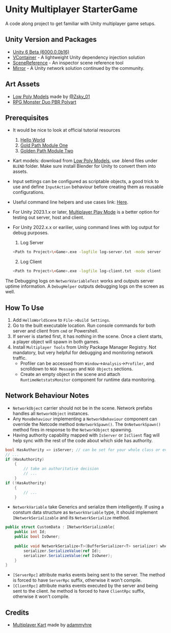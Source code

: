 # Unity Multiplayer StarterGame

A code along project to get familiar with Unity multiplayer game setups.

## Unity Version and Packages

- [Unity 6 Beta (6000.0.0b16)](https://unity.com/releases/editor/beta)
- [VContainer](https://github.com/hadashiA/VContainer) - A lightweight Unity dependency injection solution
- [SceneReference](https://github.com/starikcetin/Eflatun.SceneReference) - An inspector scene reference tool
- [Mirror](https://github.com/starikcetin/Eflatun.SceneReference) - A Unity network solution continued by the community.

## Art Assets

- [Low Poly Models](https://opengameart.org/content/modular-karts) made by [@Zsky_01](https://www.patreon.com/Zsky)
- [RPG Monster Duo PBR Polyart](https://assetstore.unity.com/packages/3d/characters/creatures/rpg-monster-duo-pbr-polyart-157762)

## Prerequisites

- It would be nice to look at official tutorial resources
  1. [Hello World](https://docs-multiplayer.unity3d.com/netcode/current/tutorials/helloworld/)
  2. [Gold Path Module One](https://docs-multiplayer.unity3d.com/netcode/current/tutorials/goldenpath_series/goldenpath_one/)
  3. [Golden Path Module Two](https://docs-multiplayer.unity3d.com/netcode/current/tutorials/goldenpath_series/goldenpath_two/)

- Kart models: download from [Low Poly Models](https://opengameart.org/content/modular-karts), use .blend files under `BLEND` folder. Make sure install Blender for Unity to convert them into assets.
- Input settings can be configured as scriptable objects, a good trick to use and define `InputAction` behaviour before creating them as reusable configurations.
- Useful command line helpers and use cases link: [Here](https://docs-multiplayer.unity3d.com/netcode/current/tutorials/command-line-helper/).
- For Unity 2023.1.x or later, [Multiplayer Play Mode](https://docs-multiplayer.unity3d.com/tools/1.1.0/mppm/) is a better option for testing out server, host and client.
- For Unity 2022.x.x or earilier, using command lines with log output for debug purposes.

  1. Log Server

  ```bash
  <Path to Project>\<Game>.exe -logfile log-server.txt -mode server
  ```

  2. Log Client

  ```bash
  <Path to Project>\<Game>.exe -logfile log-client.txt -mode client
  ```

The Debugging logs on `NetworkVariableTest` works and outputs server uptime information. A `DebugHelper` outputs debugging logs on the screen as well.

## How To Use

1. Add `HelloWorldScene` to `File->Build Settings`.
2. Go to the built executable location. Run console commands for both server and client from `cmd` or Powershell.
3. If server is started first, it has nothing in the scene. Once a client starts, a player object will spawn in both games.
4. Install `Multiplayer Tools` from Unity Package Manager Registry. Not mandatory, but very helpful for debugging and monitoring network traffic.
   - Profiler can be accessed from `Window`->`Analysis`->`Profiler`, and scrolldown to `NGO Messages` and `NGO Objects` sections.
   - Create an empty object in the scene and attach `RuntimeNetstatsMonitor` component for runtime data monitoring.

## Network Behaviour Notes

- `NetworkObject` carrier should not be in the scene. Network prefabs handles all `NetworkObject` instances.
- Any `MonoBehaviour` implementing a `NetworkBehaviour` component can override the Netcode method `OnNetworkSpawn()`. The `OnNetworkSpawn()` method fires in response to the `NetworkObject` spawning.
- Having authority capability mapped with `IsServer` or `IsClient` flag will help sync with the rest of the code about which side has authority.

```csharp
bool HasAuthority => isServer; // can be set for your whole class or even project
// ...
if (HasAuthority)
    { 
        // take an authoritative decision
        // ...
    }
if (!HasAuthority)
    {
        // ...
    }
```

- `NetworkVariable` take Generics and serialize them intelligently. If using a constum data structure as `NetworkVariable` type, it should implement `INetworkSerializable` and its `NetworkSerialize` method.

```csharp
public struct CustomData : INetworkSerializable{
    public int Id;
    public bool IsOwner;
    
    public void NetworkSerialize<T>(BufferSerializer<T> serializer) where T: IReaderWriter{
        serializer.SerializeValue(ref Id);
        serializer.SerializeValue(ref IsOwner);
    }
}
```

- `[ServerRpc]` attribute marks events being sent to the server. The method is forced to have `ServerRpc` suffix, otherwise it won't compile.
- `[ClientRpc]` attribute marks events executed by the server and being sent to the client. he method is forced to have `ClientRpc` suffix, otherwise it won't compile.

## Credits

- [Multiplayer Kart](https://github.com/adammyhre/Unity-Multiplayer-Kart) made by [adammyhre](https://github.com/adammyhre)


